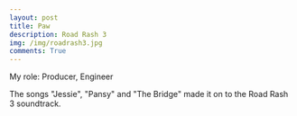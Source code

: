 ```yaml
---
layout: post
title: Paw
description: Road Rash 3
img: /img/roadrash3.jpg
comments: True
---
```


My role: Producer, Engineer

The songs "Jessie", "Pansy" and "The Bridge" made it on to the Road Rash 3 soundtrack.